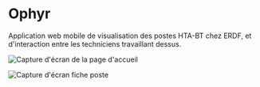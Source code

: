 # Ophyr
Application web mobile de visualisation des postes HTA-BT chez ERDF, et d'interaction entre les techniciens travaillant dessus.

![Capture d'écran de la page d'accueil](http://pix.toile-libre.org/upload/original/1437644204.png)

![Capture d'écran fiche poste](http://pix.toile-libre.org/upload/original/1437645086.png)
